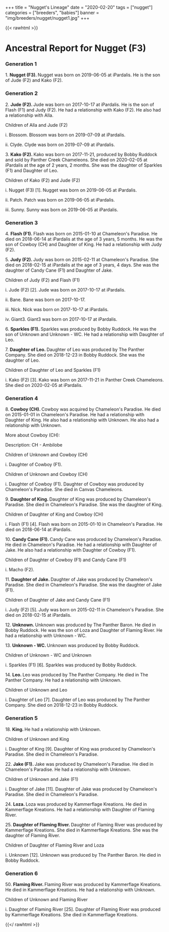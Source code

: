 +++
title = "Nugget's Lineage"
date = "2020-02-20"
tags = ["nugget"]
categories = ["breeders", "babies"]
banner = "img/breeders/nugget/nugget1.jpg"
+++

{{< rawhtml >}}

<!DOCTYPE html>
<html xml:lang="en-US" lang="en-US" xmlns="http://www.w3.org/1999/xhtml">
<head lang="en-US">
  <meta charset="utf-8" />
  <meta name="generator" content="Gramps 4.2.2 http://gramps-project.org/" />
  <link href="/blog/nugget/favicon.ico" rel="shortcut icon" type="image/x-icon" />
  <title>Ancestral Report for Nugget (F3)</title>
</head>
<body>
  <div id="grampstextdoc">
    <div id="header">
      <h1 class="DAR-Title" id="SiteTitle">Ancestral Report for Nugget (F3)</h1>
    </div>
    <h3 class="DAR-Generation">Generation 1</h3>
    <img align="right" alt="" border="0" src="/blog/nugget/isnugget4.jpg" />
    <p class="DAR-First-Entry">1. <strong>Nugget (F3). </strong>Nugget was born on 2019-06-05 at iPardalis.  He is the son of Jude (F2) and Kako (F2). </p>
    <h3 class="DAR-Generation">Generation 2</h3>
    <img align="right" alt="" border="0" src="/blog/nugget/isDSC00383.jpg" />
    <p class="DAR-First-Entry">2. <strong>Jude (F2). </strong>Jude was born on 2017-10-17 at iPardalis.  He is the son of Flash (F1) and Judy (F2). He had a relationship with Kako (F2). He also had a relationship with Alla. </p>
    <p class="DAR-ChildTitle">Children of Alla and Jude (F2)</p>
    <p class="DAR-ChildList">i. Blossom. Blossom was born on 2019-07-09 at iPardalis.  </p>
    <p class="DAR-ChildList">ii. Clyde. Clyde was born on 2019-07-09 at iPardalis.  </p>
    <img align="right" alt="" border="0" src="/blog/nugget/iskako1.jpg" />
    <p class="DAR-First-Entry">3. <strong>Kako (F2). </strong>Kako was born on 2017-11-21, produced by Bobby Ruddock and sold by Panther Creek Chameleons.  She died on 2020-02-05 at iPardalis at the age of 2 years, 2 months.  She was the daughter of Sparkles (F1) and Daughter of Leo. </p>
    <p class="DAR-ChildTitle">Children of Kako (F2) and Jude (F2)</p>
    <p class="DAR-ChildList">i. Nugget (F3) [1]. Nugget was born on 2019-06-05 at iPardalis.  </p>
    <p class="DAR-ChildList">ii. Patch. Patch was born on 2019-06-05 at iPardalis.  </p>
    <p class="DAR-ChildList">iii. Sunny. Sunny was born on 2019-06-05 at iPardalis.  </p>
    <h3 class="DAR-Generation">Generation 3</h3>
    <img align="right" alt="" border="0" src="/blog/nugget/is1 Year.jpg" />
    <p class="DAR-First-Entry">4. <strong>Flash (F1). </strong>Flash was born on 2015-01-10 at Chameleon's Paradise.  He died on 2018-06-14 at iPardalis at the age of 3 years, 5 months.  He was the son of Cowboy (CH) and Daughter of King. He had a relationship with Judy (F2). </p>
    <img align="right" alt="" border="0" src="/blog/nugget/isJudy (1).jpg" />
    <p class="DAR-First-Entry">5. <strong>Judy (F2). </strong>Judy was born on 2015-02-11 at Chameleon's Paradise.  She died on 2018-02-15 at iPardalis at the age of 3 years, 4 days.  She was the daughter of Candy Cane (F1) and Daughter of Jake. </p>
    <p class="DAR-ChildTitle">Children of Judy (F2) and Flash (F1)</p>
    <p class="DAR-ChildList">i. Jude (F2) [2]. Jude was born on 2017-10-17 at iPardalis.  </p>
    <p class="DAR-ChildList">ii. Bane. Bane was born on 2017-10-17.  </p>
    <p class="DAR-ChildList">iii. Nick. Nick was born on 2017-10-17 at iPardalis.  </p>
    <p class="DAR-ChildList">iv. Giant3. Giant3 was born on 2017-10-17 at iPardalis.  </p>
    <img align="right" alt="" border="0" src="/blog/nugget/issparkles2.jpg" />
    <p class="DAR-First-Entry">6. <strong>Sparkles (F1). </strong>Sparkles was produced by Bobby Ruddock.  He was the son of Unknown and Unknown - WC. He had a relationship with Daughter of Leo. </p>
    <p class="DAR-First-Entry">7. <strong>Daughter of Leo. </strong>Daughter of Leo was produced by The Panther Company.  She died on 2018-12-23 in Bobby Ruddock.  She was the daughter of Leo. </p>
    <p class="DAR-ChildTitle">Children of Daughter of Leo and Sparkles (F1)</p>
    <p class="DAR-ChildList">i. Kako (F2) [3]. Kako was born on 2017-11-21 in Panther Creek Chameleons.  She died on 2020-02-05 at iPardalis.  </p>
    <h3 class="DAR-Generation">Generation 4</h3>
    <img align="right" alt="" border="0" src="/blog/nugget/isCowboy.jpg" />
    <p class="DAR-First-Entry">8. <strong>Cowboy (CH). </strong>Cowboy was acquired by Chameleon's Paradise.  He died on 2015-01-01 in Chameleon's Paradise.  He had a relationship with Daughter of King. He also had a relationship with Unknown. He also had a relationship with Unknown. </p>
    <p class="DAR-MoreHeader">More about Cowboy (CH):</p>
    <p class="DAR-MoreDetails">Description: CH - Ambilobe</p>
    <p class="DAR-ChildTitle">Children of Unknown and Cowboy (CH)</p>
    <p class="DAR-ChildList">i. Daughter of Cowboy (F1). </p>
    <p class="DAR-ChildTitle">Children of Unknown and Cowboy (CH)</p>
    <p class="DAR-ChildList">i. Daughter of Cowboy (F1). Daughter of Cowboy was produced by Chameleon's Paradise.  She died in Canvas Chameleons.  </p>
    <p class="DAR-First-Entry">9. <strong>Daughter of King. </strong>Daughter of King was produced by Chameleon's Paradise.  She died in Chameleon's Paradise.  She was the daughter of King. </p>
    <p class="DAR-ChildTitle">Children of Daughter of King and Cowboy (CH)</p>
    <p class="DAR-ChildList">i. Flash (F1) [4]. Flash was born on 2015-01-10 in Chameleon's Paradise.  He died on 2018-06-14 at iPardalis.  </p>
    <img align="right" alt="" border="0" src="/blog/nugget/isCandy Cane2.jpg" />
    <p class="DAR-First-Entry">10. <strong>Candy Cane (F1). </strong>Candy Cane was produced by Chameleon's Paradise.  He died in Chameleon's Paradise.  He had a relationship with Daughter of Jake. He also had a relationship with Daughter of Cowboy (F1). </p>
    <p class="DAR-ChildTitle">Children of Daughter of Cowboy (F1) and Candy Cane (F1)</p>
    <p class="DAR-ChildList">i. Macho (F2). </p>
    <p class="DAR-First-Entry">11. <strong>Daughter of Jake. </strong>Daughter of Jake was produced by Chameleon's Paradise.  She died in Chameleon's Paradise.  She was the daughter of Jake (F1). </p>
    <p class="DAR-ChildTitle">Children of Daughter of Jake and Candy Cane (F1)</p>
    <p class="DAR-ChildList">i. Judy (F2) [5]. Judy was born on 2015-02-11 in Chameleon's Paradise.  She died on 2018-02-15 at iPardalis.  </p>
    <p class="DAR-First-Entry">12. <strong>Unknown. </strong>Unknown was produced by The Panther Baron.  He died in Bobby Ruddock.  He was the son of Loza and Daughter of Flaming River. He had a relationship with Unknown - WC. </p>
    <p class="DAR-First-Entry">13. <strong>Unknown - WC. </strong>Unknown was produced by Bobby Ruddock.  </p>
    <p class="DAR-ChildTitle">Children of Unknown - WC and Unknown</p>
    <p class="DAR-ChildList">i. Sparkles (F1) [6]. Sparkles was produced by Bobby Ruddock.  </p>
    <img align="right" alt="" border="0" src="/blog/nugget/isLeo1.png" />
    <p class="DAR-First-Entry">14. <strong>Leo. </strong>Leo was produced by The Panther Company.  He died in The Panther Company.  He had a relationship with Unknown. </p>
    <p class="DAR-ChildTitle">Children of Unknown and Leo</p>
    <p class="DAR-ChildList">i. Daughter of Leo [7]. Daughter of Leo was produced by The Panther Company.  She died on 2018-12-23 in Bobby Ruddock.  </p>
    <h3 class="DAR-Generation">Generation 5</h3>
    <img align="right" alt="" border="0" src="/blog/nugget/isKing.jpg" />
    <p class="DAR-First-Entry">18. <strong>King. </strong>He had a relationship with Unknown. </p>
    <p class="DAR-ChildTitle">Children of Unknown and King</p>
    <p class="DAR-ChildList">i. Daughter of King [9]. Daughter of King was produced by Chameleon's Paradise.  She died in Chameleon's Paradise.  </p>
    <img align="right" alt="" border="0" src="/blog/nugget/isJake2.jpg" />
    <p class="DAR-First-Entry">22. <strong>Jake (F1). </strong>Jake was produced by Chameleon's Paradise.  He died in Chameleon's Paradise.  He had a relationship with Unknown. </p>
    <p class="DAR-ChildTitle">Children of Unknown and Jake (F1)</p>
    <p class="DAR-ChildList">i. Daughter of Jake [11]. Daughter of Jake was produced by Chameleon's Paradise.  She died in Chameleon's Paradise.  </p>
    <img align="right" alt="" border="0" src="/blog/nugget/isloza.jpeg" />
    <p class="DAR-First-Entry">24. <strong>Loza. </strong>Loza was produced by Kammerflage Kreations.  He died in Kammerflage Kreations.  He had a relationship with Daughter of Flaming River. </p>
    <p class="DAR-First-Entry">25. <strong>Daughter of Flaming River. </strong>Daughter of Flaming River was produced by Kammerflage Kreations.  She died in Kammerflage Kreations.  She was the daughter of Flaming River. </p>
    <p class="DAR-ChildTitle">Children of Daughter of Flaming River and Loza</p>
    <p class="DAR-ChildList">i. Unknown [12]. Unknown was produced by The Panther Baron.  He died in Bobby Ruddock.  </p>
    <h3 class="DAR-Generation">Generation 6</h3>
    <img align="right" alt="" border="0" src="/blog/nugget/isFlamingRiver.jpeg" />
    <p class="DAR-First-Entry">50. <strong>Flaming River. </strong>Flaming River was produced by Kammerflage Kreations.  He died in Kammerflage Kreations.  He had a relationship with Unknown. </p>
    <p class="DAR-ChildTitle">Children of Unknown and Flaming River</p>
    <p class="DAR-ChildList">i. Daughter of Flaming River [25]. Daughter of Flaming River was produced by Kammerflage Kreations.  She died in Kammerflage Kreations.  </p>
  </div>
</body>
</html>

{{</ rawhtml >}}
